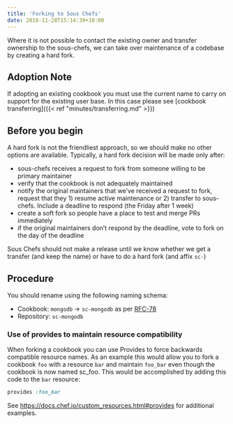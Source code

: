 ```yaml
---
title: 'Forking to Sous Chefs'
date: 2018-11-28T15:14:39+10:00
---
```

Where it is not possible to contact the existing owner and transfer ownership to the sous-chefs, we can take over maintenance of a codebase by creating a hard fork.

## Adoption Note

If adopting an existing cookbook you must use the current name to carry on support for the existing user base.
In this case please see [cookbook transferring]({{< ref "minutes/transferring.md" >}})

## Before you begin

A hard fork is not the friendliest approach, so we should make no other options are available. Typically, a hard fork decision will be made only after:

- sous-chefs receives a request to fork from someone willing to be primary maintainer
- verify that the cookbook is not adequately maintained
- notify the original maintainers that we’ve received a request to fork, request that they 1) resume active maintenance or 2) transfer to sous-chefs. Include a deadline to respond (the Friday after 1 week)
- create a soft fork so people have a place to test and merge PRs immediately
- if the original maintainers don’t respond by the deadline, vote to fork on the day of the deadline

Sous Chefs should not make a release until we know whether we get a transfer (and keep the name) or have to do a hard fork (and affix `sc-`)

## Procedure

You should rename using the following naming schema:

- Cookbook: `mongodb` → `sc-mongodb` as per [RFC-78](https://github.com/chef/chef-rfc/blob/master/rfc078-supermarket-prefix.md)
- Repository: `sc-mongodb`

### Use of provides to maintain resource compatibility

When forking a cookbook you can use Provides to force backwards compatible resource names. As an example this would allow you to fork a cookbook `foo` with a resource `bar` and maintain `foo_bar` even though the cookbook is now named sc_foo. This would be accomplished by adding this code to the `bar` resource:

```ruby
provides :foo_bar
```

See <https://docs.chef.io/custom_resources.html#provides> for additional examples.
